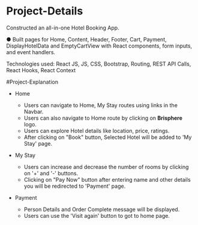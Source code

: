 # Project-Details

Constructed an all-in-one Hotel Booking App.

● Built pages for Home, Content, Header, Footer, Cart, Payment, DisplayHotelData and EmptyCartView with React components, form inputs, and event
  handlers.

Technologies used: React JS, JS, CSS, Bootstrap, Routing, REST API Calls, React Hooks, React Context


#Project-Explanation
    
  - Home
    - Users can navigate to Home, My Stay routes using links in the Navbar.
    - Users can also navigate to Home route by clicking on **Brisphere** logo.
    - Users can explore Hotel details like location, price, ratings.
    - After clicking on "Book" button, Selected Hotel will be added to 'My Stay' page.

 - My Stay
    - Users can increase and decrease the number of rooms by clicking on '+' and '-' buttons.
    - Clicking on "Pay Now" button after entering name and other details you will be redirected to 'Payment' page.
         
 - Payment
    - Person Details and Order Complete message will be displayed.
    - Users can use the 'Visit again' button to got to home page.


